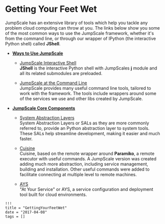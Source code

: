 # Getting Your Feet Wet

JumpScale has an extensive library of tools which help you tackle any problem cloud computing can throw at you. The links below show you some of the most common ways to use the JumpScale framework, whether it's from the command line, or through our wrapper of IPython (the interactive Python shell) called **JShell**.

- [__Ways to Use JumpScale__](WaysToUseJS.md)

  - [JumpScale Interactive Shell](JShell.md)  
    **JShell** is the interactive Python shell with JumpScales **j** module and all its related submodules are preloaded.  

  - [JumpScale at the Command Line](JSAtCommandLine.md)  
    JumpScale provides many useful command line tools, tailored to work with the framework. The tools include wrappers around some of the services we use and other libs created by JumpScale.  

- [__JumpScale Core Components__](Components.md)

  - [System Abstraction Layers](SALs.md)  
    System Abstraction Layers or SALs as they are more commonly referred to, provide an Python abstraction layer to system tools. These SALs help streamline development, making it easier and much faster.  

  - [Cuisine](Cuisine.md)  
    Cuisine, based on the remote wrapper around **Paramiko**, a remote executor with useful commands. A JumpScale version was created adding much more abstraction, including service management, building and installation. Other useful commands were added to facilitate connecting at multiple level to remote machines.   

  - [AYS](AYS.md)  
    "At Your Service" or AYS, a service configuration and deployment tool built for cloud environments.

```
!!!
title = "GettingYourFeetWet"
date = "2017-04-08"
tags = []
```
